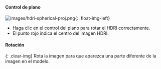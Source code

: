 
#### Control de plano

![images/hdri-spherical-proj.png](images/hdri-spherical-proj.png){: .float-img-left}

* Haga clic en el control del plano para rotar el HDRI correctamente.
* El punto rojo indica el centro del imagen HDRI.

#### Rotación
{: .clear-img}
Rota la imagen para que aparezca una parte diferente de la imagen en el modelo.